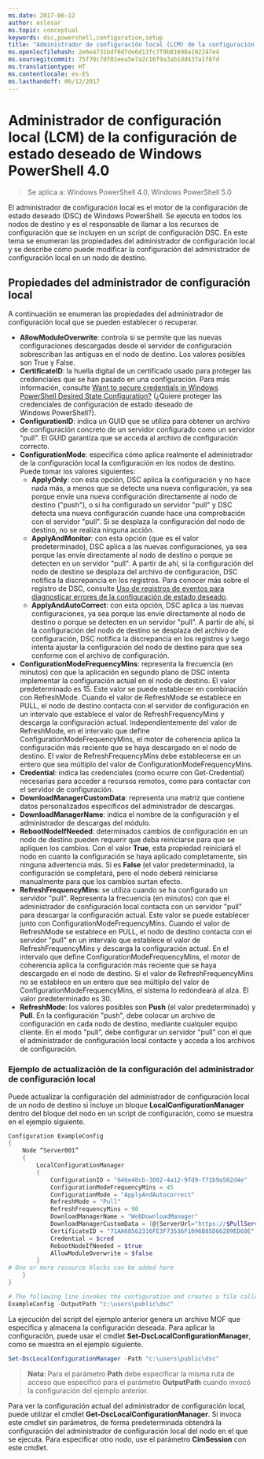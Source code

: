 ```yaml
---
ms.date: 2017-06-12
author: eslesar
ms.topic: conceptual
keywords: dsc,powershell,configuration,setup
title: "Administrador de configuración local (LCM) de la configuración de estado deseado de Windows PowerShell 4.0"
ms.openlocfilehash: 2e6e4731bdf6d7de6d13fc7f9b81698a192247e4
ms.sourcegitcommit: 75f70c7df01eea5e7a2c16f9a3ab1dd437a1f8fd
ms.translationtype: HT
ms.contentlocale: es-ES
ms.lasthandoff: 06/12/2017
---
```

# <a name="windows-powershell-40-desired-state-configuration-local-configuration-manager-lcm"></a>Administrador de configuración local (LCM) de la configuración de estado deseado de Windows PowerShell 4.0

>Se aplica a: Windows PowerShell 4.0, Windows PowerShell 5.0

El administrador de configuración local es el motor de la configuración de estado deseado (DSC) de Windows PowerShell. Se ejecuta en todos los nodos de destino y es el responsable de llamar a los recursos de configuración que se incluyen en un script de configuración DSC. En este tema se enumeran las propiedades del administrador de configuración local y se describe cómo puede modificar la configuración del administrador de configuración local en un nodo de destino.

## <a name="local-configuration-manager-properties"></a>Propiedades del administrador de configuración local
A continuación se enumeran las propiedades del administrador de configuración local que se pueden establecer o recuperar.
 
* **AllowModuleOverwrite**: controla si se permite que las nuevas configuraciones descargadas desde el servidor de configuración sobrescriban las antiguas en el nodo de destino. Los valores posibles son True y False.
* **CertificateID**: la huella digital de un certificado usado para proteger las credenciales que se han pasado en una configuración. Para más información, consulte [Want to secure credentials in Windows PowerShell Desired State Configuration?](http://blogs.msdn.com/b/powershell/archive/2014/01/31/want-to-secure-credentials-in-windows-powershell-desired-state-configuration.aspx) (¿Quiere proteger las credenciales de configuración de estado deseado de Windows PowerShell?).
* **ConfigurationID**: indica un GUID que se utiliza para obtener un archivo de configuración concreto de un servidor configurado como un servidor "pull". El GUID garantiza que se acceda al archivo de configuración correcto.
* **ConfigurationMode**: especifica cómo aplica realmente el administrador de la configuración local la configuración en los nodos de destino. Puede tomar los valores siguientes:
    - **ApplyOnly**: con esta opción, DSC aplica la configuración y no hace nada más, a menos que se detecte una nueva configuración, ya sea porque envíe una nueva configuración directamente al nodo de destino ("push"), o si ha configurado un servidor "pull" y DSC detecta una nueva configuración cuando hace una comprobación con el servidor "pull". Si se desplaza la configuración del nodo de destino, no se realiza ninguna acción.
    - **ApplyAndMonitor**: con esta opción (que es el valor predeterminado), DSC aplica a las nuevas configuraciones, ya sea porque las envíe directamente al nodo de destino o porque se detecten en un servidor "pull". A partir de ahí, si la configuración del nodo de destino se desplaza del archivo de configuración, DSC notifica la discrepancia en los registros. Para conocer más sobre el registro de DSC, consulte [Uso de registros de eventos para diagnosticar errores de la configuración de estado deseado](http://blogs.msdn.com/b/powershell/archive/2014/01/03/using-event-logs-to-diagnose-errors-in-desired-state-configuration.aspx).
    - **ApplyAndAutoCorrect**: con esta opción, DSC aplica a las nuevas configuraciones, ya sea porque las envíe directamente al nodo de destino o porque se detecten en un servidor "pull". A partir de ahí, si la configuración del nodo de destino se desplaza del archivo de configuración, DSC notifica la discrepancia en los registros y luego intenta ajustar la configuración del nodo de destino para que sea conforme con el archivo de configuración.
* **ConfigurationModeFrequencyMins**: representa la frecuencia (en minutos) con que la aplicación en segundo plano de DSC intenta implementar la configuración actual en el nodo de destino. El valor predeterminado es 15. Este valor se puede establecer en combinación con RefreshMode. Cuando el valor de RefreshMode se establece en PULL, el nodo de destino contacta con el servidor de configuración en un intervalo que establece el valor de RefreshFrequencyMins y descarga la configuración actual. Independientemente del valor de RefreshMode, en el intervalo que define ConfigurationModeFrequencyMins, el motor de coherencia aplica la configuración más reciente que se haya descargado en el nodo de destino. El valor de RefreshFrequencyMins debe establecerse en un entero que sea múltiplo del valor de ConfigurationModeFrequencyMins.
* **Credential**: indica las credenciales (como ocurre con Get-Credential) necesarias para acceder a recursos remotos, como para contactar con el servidor de configuración.
* **DownloadManagerCustomData**: representa una matriz que contiene datos personalizados específicos del administrador de descargas.
* **DownloadManagerName**: indica el nombre de la configuración y el administrador de descargas del módulo.
* **RebootNodeIfNeeded**: determinados cambios de configuración en un nodo de destino pueden requerir que deba reiniciarse para que se apliquen los cambios. Con el valor **True**, esta propiedad reiniciará el nodo en cuanto la configuración se haya aplicado completamente, sin ninguna advertencia más. Si es **False** (el valor predeterminado), la configuración se completará, pero el nodo deberá reiniciarse manualmente para que los cambios surtan efecto.
* **RefreshFrequencyMins**: se utiliza cuando se ha configurado un servidor "pull". Representa la frecuencia (en minutos) con que el administrador de configuración local contacta con un servidor "pull" para descargar la configuración actual. Este valor se puede establecer junto con ConfigurationModeFrequencyMins. Cuando el valor de RefreshMode se establece en PULL, el nodo de destino contacta con el servidor "pull" en un intervalo que establece el valor de RefreshFrequencyMins y descarga la configuración actual. En el intervalo que define ConfigurationModeFrequencyMins, el motor de coherencia aplica la configuración más reciente que se haya descargado en el nodo de destino. Si el valor de RefreshFrequencyMins no se establece en un entero que sea múltiplo del valor de ConfigurationModeFrequencyMins, el sistema lo redondeará al alza. El valor predeterminado es 30.
* **RefreshMode**: los valores posibles son **Push** (el valor predeterminado) y **Pull**. En la configuración "push", debe colocar un archivo de configuración en cada nodo de destino, mediante cualquier equipo cliente. En el modo "pull", debe configurar un servidor "pull" con el que el administrador de configuración local contacte y acceda a los archivos de configuración.

### <a name="example-of-updating-local-configuration-manager-settings"></a>Ejemplo de actualización de la configuración del administrador de configuración local

Puede actualizar la configuración del administrador de configuración local de un nodo de destino si incluye un bloque **LocalConfigurationManager** dentro del bloque del nodo en un script de configuración, como se muestra en el ejemplo siguiente.

```powershell
Configuration ExampleConfig
{
    Node “Server001”
    {
        LocalConfigurationManager
        {
            ConfigurationID = "646e48cb-3082-4a12-9fd9-f71b9a562d4e"
            ConfigurationModeFrequencyMins = 45
            ConfigurationMode = "ApplyAndAutocorrect"
            RefreshMode = "Pull"
            RefreshFrequencyMins = 90
            DownloadManagerName = "WebDownloadManager"
            DownloadManagerCustomData = (@{ServerUrl="https://$PullServer/psdscpullserver.svc"})
            CertificateID = "71AA68562316FE3F73536F1096B85D66289ED60E"
            Credential = $cred
            RebootNodeIfNeeded = $true
            AllowModuleOverwrite = $false
        }
# One or more resource blocks can be added here
    }
}

# The following line invokes the configuration and creates a file called Server001.meta.mof at the specified path
ExampleConfig -OutputPath "c:\users\public\dsc"  
```

La ejecución del script del ejemplo anterior genera un archivo MOF que especifica y almacena la configuración deseada. Para aplicar la configuración, puede usar el cmdlet **Set-DscLocalConfigurationManager**, como se muestra en el ejemplo siguiente.

```powershell
Set-DscLocalConfigurationManager -Path "c:\users\public\dsc"
```

> **Nota**: Para el parámetro **Path** debe especificar la misma ruta de acceso que especificó para el parámetro **OutputPath** cuando invocó la configuración del ejemplo anterior.

Para ver la configuración actual del administrador de configuración local, puede utilizar el cmdlet **Get-DscLocalConfigurationManager**. Si invoca este cmdlet sin parámetros, de forma predeterminada obtendrá la configuración del administrador de configuración local del nodo en el que se ejecuta. Para especificar otro nodo, use el parámetro **CimSession** con este cmdlet.

